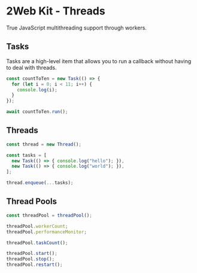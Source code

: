 # 2Web Kit - Threads

True JavaScript multithreading support through workers.

## Tasks

Tasks are a high-level item that allows you to run a callback without having to
deal with threads.

```ts
const countToTen = new Task(() => {
  for (let i = 0; i < 11; i++) {
    console.log(i);
  }
});

await countToTen.run();
```

## Threads

```ts
const thread = new Thread();

const tasks = [
  new Task(() => { console.log("hello"); }),
  new Task(() => { console.log("world"); }),
];

thread.enqueue(...tasks);
```

## Thread Pools

```ts
const threadPool = threadPool();

threadPool.workerCount;
threadPool.performanceMonitor;

threadPool.taskCount();

threadPool.start();
threadPool.stop();
threadPool.restart();
```
